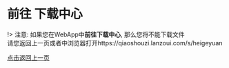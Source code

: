 # 前往 下载中心

!> 注意: 如果您在WebApp中**前往下载中心**, 那么您将不能下载文件  
请您返回上一页或者中浏览器打开https://qiaoshouzi.lanzoui.com/s/heigeyuan

[点击返回上一页](McAppHelp.md)